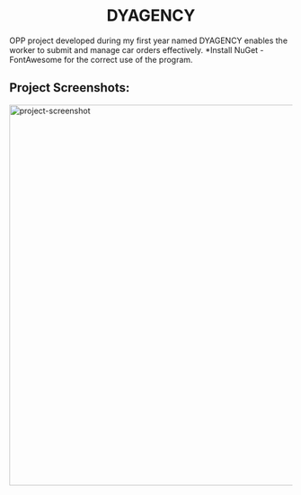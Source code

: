 <h1 align="center" id="title">DYAGENCY</h1>

<p id="description">OPP project developed during my first year named DYAGENCY enables the worker to submit and manage car orders effectively. *Install NuGet - FontAwesome for the correct use of the program.</p>

<h2>Project Screenshots:</h2>

<img src="https://i.imgur.com/iutqEjy.png" alt="project-screenshot" width="1379" height="678/">
